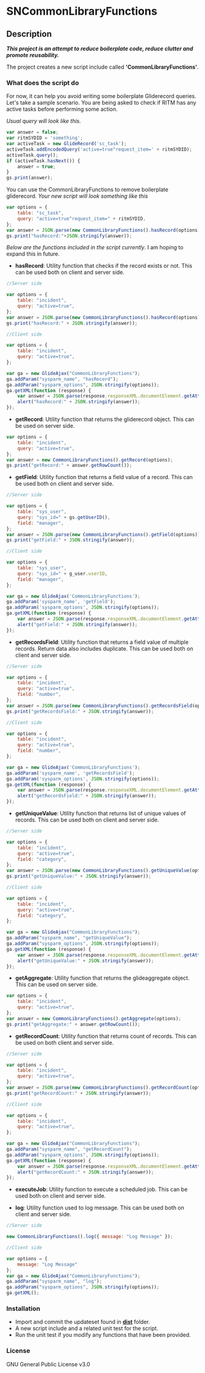 # SNCommonLibraryFunctions

## Description

**_This project is an attempt to reduce boilerplate code, reduce clutter and promote reusability._**

The project creates a new script include called **'CommonLibraryFunctions'**.

### What does the script do

For now, it can help you avoid writing some boilerplate Gliderecord queries. Let's take a sample scenario. You are being asked to check if RITM has any active tasks before performing some action.

_Usual query will look like this._

```javascript
var answer = false;
var ritmSYDID = 'something';
var activeTask = new GlideRecord('sc_task');
activeTask.addEncodedQuery('active=true^request_item=' + ritmSYDID);
activeTask.query();
if (activeTask.hasNext()) {
    answer = true;
}
gs.print(answer);
```

You can use the CommonLibraryFunctions to remove boilerplate gliderecord. _Your new script will look something like this_

```javascript
var options = {
    table: "sc_task",
    query: "active=true^request_item=" + ritmSYDID,
};
var answer = JSON.parse(new CommonLibraryFunctions().hasRecord(options));
gs.print("hasRecord:"+JSON.stringify(answer));
```

_Below are the functions included in the script currently_. I am hoping to expand this in future.

- **hasRecord**: Utility function that checks if the record exists or not. This can be used both on client and server side.

```javascript
//Server side

var options = {
    table: "incident",
    query: "active=true",
};
var answer = JSON.parse(new CommonLibraryFunctions().hasRecord(options));
gs.print("hasRecord:" + JSON.stringify(answer));

//Client side

var options = {
    table: "incident",
    query: "active=true",
};

var ga = new GlideAjax("CommonLibraryFunctions");
ga.addParam("sysparm_name", "hasRecord");
ga.addParam("sysparm_options", JSON.stringify(options));
ga.getXML(function (response) {
    var answer = JSON.parse(response.responseXML.documentElement.getAttribute("answer"));
    alert("hasRecord:" + JSON.stringify(answer));
});
```

- **getRecord**: Utility function that returns the gliderecord object. This can be used on server side.

```javascript
var options = {
    table: "incident",
    query: "active=true",
};
var answer = new CommonLibraryFunctions().getRecord(options);
gs.print("getRecord:" + answer.getRowCount());
```

- **getField**: Utility function that returns a field value of a record. This can be used both on client and server side.

```javascript
//Server side

var options = {
    table: "sys_user",
    query: "sys_id=" + gs.getUserID(),
    field: "manager",
};
var answer = JSON.parse(new CommonLibraryFunctions().getField(options));
gs.print("getField:" + JSON.stringify(answer));

//Client side

var options = {
    table: "sys_user",
    query: "sys_id=" + g_user.userID,
    field: "manager",
};

var ga = new GlideAjax('CommonLibraryFunctions');
ga.addParam('sysparm_name', 'getField');
ga.addParam('sysparm_options', JSON.stringify(options));
ga.getXML(function (response) {
    var answer = JSON.parse(response.responseXML.documentElement.getAttribute("answer"));
    alert("getField:" + JSON.stringify(answer));
});
```

- **getRecordsField**: Utility function that returns a field value of multiple records. Return data also includes duplicate. This can be used both on client and server side.

```javascript
//Server side

var options = {
    table: "incident",
    query: "active=true",
    field: "number",
};
var answer = JSON.parse(new CommonLibraryFunctions().getRecordsField(options));
gs.print("getRecordsField:" + JSON.stringify(answer));

//Client side

var options = {
    table: "incident",
    query: "active=true",
    field: "number",
};

var ga = new GlideAjax('CommonLibraryFunctions');
ga.addParam('sysparm_name', 'getRecordsField');
ga.addParam('sysparm_options', JSON.stringify(options));
ga.getXML(function (response) {
    var answer = JSON.parse(response.responseXML.documentElement.getAttribute("answer"));
    alert("getRecordsField:" + JSON.stringify(answer));
});
```

- **getUniqueValue**: Utility function that returns list of unique values of records. This can be used both on client and server side.

```javascript
//Server side

var options = {
    table: "incident",
    query: "active=true",
    field: "category",
};
var answer = JSON.parse(new CommonLibraryFunctions().getUniqueValue(options));
gs.print("getUniqueValue:" + JSON.stringify(answer));

//Client side

var options = {
    table: "incident",
    query: "active=true",
    field: "category",
};

var ga = new GlideAjax("CommonLibraryFunctions");
ga.addParam("sysparm_name", "getUniqueValue");
ga.addParam("sysparm_options", JSON.stringify(options));
ga.getXML(function (response) {
    var answer = JSON.parse(response.responseXML.documentElement.getAttribute("answer"));
    alert("getUniqueValue:" + JSON.stringify(answer));
});
```

- **getAggregate**: Utility function that returns the glideaggregate object. This can be used on server side.

```javascript
var options = {
    table: "incident",
    query: "active=true",
};
var answer = new CommonLibraryFunctions().getAggregate(options);
gs.print("getAggregate:" + answer.getRowCount());
```

- **getRecordCount**: Utility function that returns count of records. This can be used on both client and server side.

```javascript
//Server side

var options = {
    table: "incident",
    query: "active=true",
};
var answer = JSON.parse(new CommonLibraryFunctions().getRecordCount(options));
gs.print("getRecordCount:" + JSON.stringify(answer));

//Client side

var options = {
    table: "incident",
    query: "active=true",
};

var ga = new GlideAjax("CommonLibraryFunctions");
ga.addParam("sysparm_name", "getRecordCount");
ga.addParam("sysparm_options", JSON.stringify(options));
ga.getXML(function (response) {
    var answer = JSON.parse(response.responseXML.documentElement.getAttribute("answer"));
    alert("getRecordCount:" + JSON.stringify(answer));
});
```

- **executeJob**: Utility function to execute a scheduled job. This can be used both on client and server side.

- **log**: Utility function used to log message. This can be used both on client and server side.

```javascript
//Server side

new CommonLibraryFunctions().log({ message: "Log Message" });

//Client side

var options = {
    message: "Log Message"
};
var ga = new GlideAjax("CommonLibraryFunctions");
ga.addParam("sysparm_name", "log");
ga.addParam("sysparm_options", JSON.stringify(options));
ga.getXML();
```

### Installation

- Import and commit the updateset found in [**dist**](/dist) folder.
- A new script include and a related unit test for the script.
- Run the unit test if you modify any functions that have been provided.

### License

GNU General Public License v3.0
